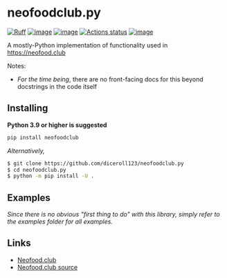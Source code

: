 # neofoodclub.py

[![Ruff](https://img.shields.io/endpoint?url=https://raw.githubusercontent.com/astral-sh/ruff/main/assets/badge/v2.json)](https://github.com/astral-sh/ruff)
[![image](https://img.shields.io/pypi/v/neofoodclub.svg)](https://pypi.python.org/pypi/neofoodclub.py)
[![image](https://img.shields.io/pypi/l/neofoodclub.svg)](https://github.com/diceroll123/neofoodclub.py/blob/master/LICENSE)
[![Actions status](https://github.com/diceroll123/neofoodclub.py/workflows/CI/badge.svg)](https://github.com/diceroll123/neofoodclub.py/actions)
[![image](https://img.shields.io/pypi/pyversions/neofoodclub.svg)](https://pypi.python.org/pypi/neofoodclub)

A mostly-Python implementation of functionality used in https://neofood.club

Notes:

- _For the time being_, there are no front-facing docs for this beyond docstrings in the code itself

## Installing

**Python 3.9 or higher is suggested**

```sh
pip install neofoodclub
```

_Alternatively,_

```sh
$ git clone https://github.com/diceroll123/neofoodclub.py
$ cd neofoodclub.py
$ python -m pip install -U .
```

## Examples

_Since there is no obvious "first thing to do" with this library, simply refer to the examples folder for all examples._

## Links

- [Neofood.club](https://neofood.club/)
- [Neofood.club source](https://github.com/diceroll123/neofoodclub)
